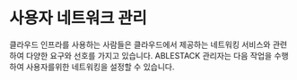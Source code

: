 # 사용자 네트워크 관리
클라우드 인프라를 사용하는 사람들은 클라우드에서 제공하는 네트워킹 서비스와 관련하여 다양한 요구와 선호를 가지고 있습니다. ABLESTACK 관리자는 다음 작업을 수행하여 사용자를위한 네트워킹을 설정할 수 있습니다.







